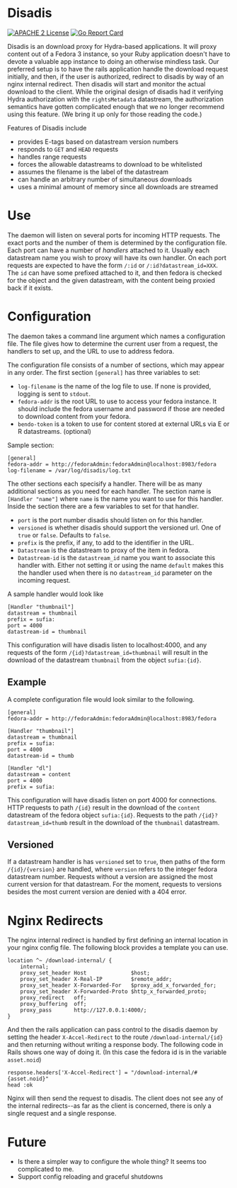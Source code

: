 Disadis
=======

[![APACHE 2
License](http://img.shields.io/badge/APACHE2-license-blue.svg)](./LICENSE)
[![Go Report
Card](https://goreportcard.com/badge/github.com/ndlib/disadis)](https://goreportcard.com/report/github.com/ndlib/disadis)

Disadis is an download proxy for Hydra-based applications.
It will proxy content out of a Fedora 3 instance, so your Ruby application
doesn't have to devote a valuable app instance to doing an otherwise mindless
task.
Our preferred setup is to have the rails application handle the download request
initially, and then, if the user is authorized, redirect to disadis by way of an
nginx internal redirect.
Then disadis will start and monitor the actual download to the client.
While the original design of disadis had it verifying Hydra authorization with
the `rightsMetadata` datastream, the authorization semantics have gotten
complicated enough that we no longer recommend using this feature.
(We bring it up only for those reading the code.)

Features of Disadis include

* provides E-tags based on datastream version numbers
* responds to `GET` and `HEAD` requests
* handles range requests
* forces the allowable datastreams to download to be whitelisted
* assumes the filename is the label of the datastream
* can handle an arbitrary number of simultaneous downloads
* uses a minimal amount of memory since all downloads are streamed

# Use

The daemon will listen on several ports for incoming HTTP requests.
The exact ports and the number of them is determined by the configuration file.
Each port can have a number of _handlers_ attached to it.
Usually each datastream name you wish to proxy will have its own handler.
On each port requests are expected to have the form `/:id` or `/:id?datastream_id=XXX`.
The `id` can have some prefixed attached to it, and then fedora is checked for
the object and the given datastream, with the content being proxied back if it
exists.

# Configuration

The daemon takes a command line argument which names a configuration file.
The file gives how to determine the current user from a request, the handlers to
set up, and the URL to use to address fedora.

The configuration file consists of a number of sections, which may appear in any order.
The first section `[general]` has three variables to set:

 * `log-filename` is the name of the log file to use. If none is provided, logging is sent to `stdout`.
 * `fedora-addr` is the root URL to use to access your fedora instance.
 It should include the fedora username and password if those are needed to download content from your fedora.
* `bendo-token` is a token to use for content stored at external URLs via E or R datastreams. (optional)

Sample section:

    [general]
    fedora-addr = http://fedoraAdmin:fedoraAdmin@localhost:8983/fedora
    log-filename = /var/log/disadis/log.txt

The other sections each specisify a handler.
There will be as many additional sections as you need for each handler.
The section name is `[Handler "name"]` where `name` is the name you want to use for this handler.
Inside the section there are a few variables to set for that handler.

 * `port` is the port number disadis should listen on for this handler.
 * `versioned` is whether disadis should support the versioned url. One of `true` or `false`. Defaults to `false`.
 * `prefix` is the prefix, if any, to add to the identifier in the URL.
 * `Datastream` is the datastream to proxy of the item in fedora.
 * `Datastream-id` is the `datastream_id` name you want to associate this handler with.
 Either not setting it or using the name `default` makes this the handler used when there is
 no `datastream_id` parameter on the incoming request.

A sample handler would look like

    [Handler "thumbnail"]
    datastream = thumbnail
    prefix = sufia:
    port = 4000
    datastream-id = thumbnail

This configuration will have disadis listen to localhost:4000, and any requests
of the form `/{id}?datastream_id=thumbnail` will result in the download of the
datastream `thumbnail` from the object `sufia:{id}`.

## Example

A complete configuration file would look similar to the following.

```
[general]
fedora-addr = http://fedoraAdmin:fedoraAdmin@localhost:8983/fedora

[Handler "thumbnail"]
datastream = thumbnail
prefix = sufia:
port = 4000
datastream-id = thumb

[Handler "dl"]
datastream = content
port = 4000
prefix = sufia:
```

This configuration will have disadis listen on port 4000 for connections.
HTTP requests to path `/{id}` result in the download of the `content` datastream
of the fedora object `sufia:{id}`.
Requests to the path `/{id}?datastream_id=thumb` result in the download of
the `thumbnail` datastream.

## Versioned 

If a datastream handler is has `versioned` set to `true`, then
paths of the form `/{id}/{version}` are handled, where `version` refers
to the integer fedora datastream number.
Requests without a version are assigned the most current version for that datastream.
For the moment, requests to versions besides the most current version are denied
with a 404 error.

# Nginx Redirects

The nginx internal redirect is handled by first defining an internal location in
your nginx config file.
The following block provides a template you can use.

```
location ^~ /download-internal/ {
    internal;
    proxy_set_header Host              $host;
    proxy_set_header X-Real-IP         $remote_addr;
    proxy_set_header X-Forwarded-For   $proxy_add_x_forwarded_for;
    proxy_set_header X-Forwarded-Proto $http_x_forwarded_proto;
    proxy_redirect   off;
    proxy_buffering  off;
    proxy_pass       http://127.0.0.1:4000/;
}
```

And then the rails application can pass control to the disadis daemon
by setting the header `X-Accel-Redirect` to the route `/download-internal/{id}`
and then returning without writing a response body.
The following code in Rails shows one way of doing it.
(In this case the fedora id is in the variable `asset.noid`)

    response.headers['X-Accel-Redirect'] = "/download-internal/#{asset.noid}"
    head :ok

Nginx will then send the request to disadis.
The client does not see any of the internal redirects--as far as the client is
concerned, there is only a single request and a single response.

# Future

* Is there a simpler way to configure the whole thing? It seems too complicated to me.
* Support config reloading and graceful shutdowns
